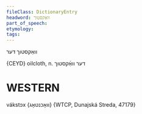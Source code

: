 ```yaml
---
fileClass: DictionaryEntry
headword: וואַקסטוך
part_of_speech: 
etymology: 
tags: 
---
```

וואַקסטוך
דער

{CEYD}
oilcloth, n. דער וואַ֜קסטוך

WESTERN
========

vákstɔx {וואָכנטאָג} {WTCP, Dunajská Streda, 47179}
